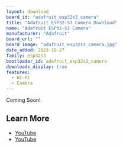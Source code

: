 ```yaml
---
layout: download
board_id: "adafruit_esp32s3_camera"
title: "Adafruit ESP32-S3 Camera Download"
name: "Adafruit ESP32-S3 Camera"
manufacturer: "Adafruit"
board_url: ""
board_image: "adafruit_esp32s3_camera.jpg"
date_added: 2023-10-27
family: esp32s3
bootloader_id: adafruit_esp32s3_camera
downloads_display: true
features:
  - Wi-Fi
  - Camera
---
```


Coming Soon!

## Learn More

* [YouTube](https://www.youtube.com/watch?v=vQdIaJH_Trw)
* [YouTube](https://www.youtube.com/watch?v=3qTod5rLvnw)
